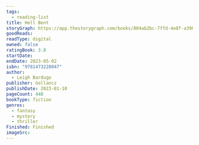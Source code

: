 ```yaml
---
tags:
  - reading-list
title: Hell Bent
storyGraph: https://app.thestorygraph.com/books/804ab2bc-7ffd-4e8f-a390-d1abf2b2c949
goodReads:
readType: digital
owned: false
ratingBook: 3.8
startDate:
endDate: 2023-05-02
isbn: "9781473228047"
author:
  - Leigh Bardugo
publisher: Gollancz
publishDate: 2023-01-10
pageCount: 448
bookType: fiction
genres:
  - fantasy
  - mystery
  - thriller
Finished: Finished
imageSrc:
---
```

